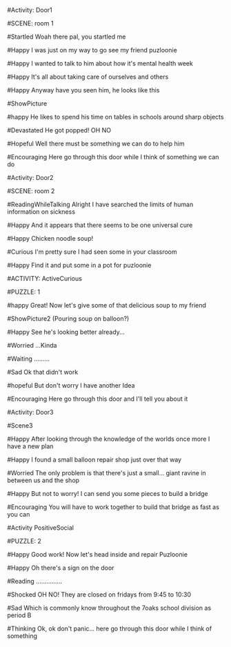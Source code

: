 #Activity: Door1

#SCENE: room 1

#Startled
Woah there pal, you startled me

#Happy
I was just on my way to go see my friend puzloonie

#Happy
I wanted to talk to him about how it's mental health week

#Happy
It's all about taking care of ourselves and others

#Happy
Anyway have you seen him, he looks like this

#ShowPicture

#happy
He likes to spend his time on tables in schools around sharp objects

#Devastated
He got popped! OH NO

#Hopeful
Well there must be something we can do to help him

#Encouraging
Here go through this door while I think of something we can do

#Activity: Door2

#SCENE: room 2

#ReadingWhileTalking
Alright I have searched the limits of human information on sickness

#Happy
And it appears that there seems to be one universal cure

#Happy
Chicken noodle soup!

#Curious
I'm pretty sure I had seen some in your classroom

#Happy
Find it and put some in a pot for puzloonie

#ACTIVITY: ActiveCurious

#PUZZLE: 1

#happy
Great! Now let's give some of that delicious soup to my friend

#ShowPicture2 (Pouring soup on balloon?)

#Happy
See he's looking better already...

#Worried
...Kinda

#Waiting
.........

#Sad
Ok that didn't work

#hopeful
But don't worry I have another Idea

#Encouraging
Here go through this door and I'll tell you about it

#Activity: Door3

#Scene3

#Happy
After looking through the knowledge of the worlds once more I have a new plan

#Happy
I found a small balloon repair shop just over that way

#Worried
The only problem is that there's just a small... giant ravine in between us and the shop

#Happy
But not to worry! I can send you some pieces to build a bridge

#Encouraging
You will have to work together to build that bridge as fast as you can

#Activity PositiveSocial

#PUZZLE: 2

#Happy
Good work! Now let's head inside and repair Puzloonie

#Happy
Oh there's a sign on the door

#Reading
...............

#Shocked
OH NO! They are closed on fridays from 9:45 to 10:30

#Sad
Which is commonly know throughout the 7oaks school division as period B

#Thinking
Ok, ok don't panic... here go through this door while I think of something

